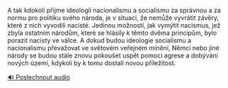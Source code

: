 
A tak kdokoli přijme ideologii nacionalismu a socialismu za správnou a za normu pro politiku svého národa, je v situaci, že nemůže vyvrátit závěry, které z nich vyvodili nacisté. Jedinou možností, jak vymýtit nacismus, jež zbyla ostatním národům, které se hlásily k těmto dvěma principům, bylo porazit nacisty ve válce. A dokud budou ideologie socialismu a nacionalismu převažovat ve světovém veřejném mínění, Němci nebo jiné národy se budou stále znovu pokoušet uspět pomocí agrese a dobývání nových území, kdykoli by k tomu dostali novou příležitost.

[🔊 Poslechnout audio](/data/7-paragraphs/audio/chapter_38/para_003-A-tak-kdokoli-pijme-ideologii-nacionalismu-a-soci.mp3)
